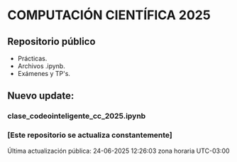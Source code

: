 # COMPUTACIÓN CIENTÍFICA 2025

## Repositorio público

- Prácticas.
- Archivos .ipynb.
- Exámenes y TP's.


## Nuevo update:
### clase_codeointeligente_cc_2025.ipynb


### [Este repositorio se actualiza constantemente]

Última actualización pública: 24-06-2025 12:26:03 zona horaria UTC-03:00
